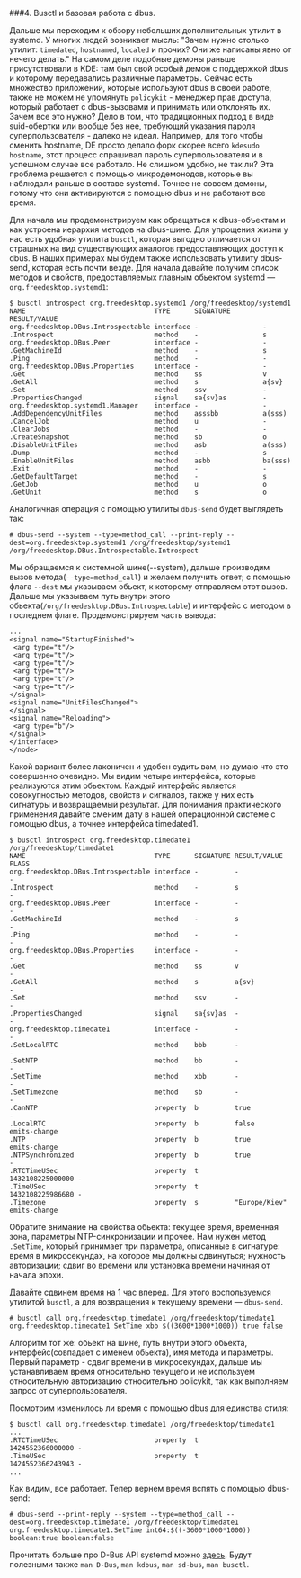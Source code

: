 ###4. Busctl и базовая работа с dbus.

Дальше мы переходим к обзору небольших дополнительных утилит в systemd. У многих людей возникает мысль: "Зачем нужно столько утилит: `timedated`, `hostnamed`, `localed` и прочих? Они же написаны явно от нечего делать." На самом деле подобные демоны раньше присутствовали в KDE: там был свой особый демон с поддержкой dbus и которому передавались различные параметры. Сейчас есть множество приложений, которые используют dbus в своей работе, также не можем не упомянуть `policykit` - менеджер прав доступа, который работает с dbus-вызовами и принимать или отклонять их.
Зачем все это нужно? Дело в том, что традиционных подход в виде suid-обертки или вообще без нее, требующий указания пароля суперпользователя - далеко не идеал. Например, для того чтобы сменить hostname, DE просто делало форк скорее всего `kdesudo hostname`, этот процесс спрашивал пароль суперпользователя и в успешном случае все работало. Не слишком удобно, не так ли?
Эта проблема решается с помощью микродемонодов, которые вы наблюдали раньше в составе systemd. Точнее не совсем демоны, потому что они активируются с помощью dbus и не работают все время.

Для начала мы продемонстрируем как обращаться к dbus-объектам и как устроена иерархия методов на dbus-шине. Для упрощения жизни у нас есть удобная утилита `busctl`, которая выгодно отличается от страшных на вид существующих аналогов предоставляющих доступ к dbus. В наших примерах мы будем также использовать утилиту dbus-send, которая есть почти везде. Для начала давайте получим список методов и свойств, предоставляемых главным обьектом systemd — `org.freedesktop.systemd1`:
```
$ busctl introspect org.freedesktop.systemd1 /org/freedesktop/systemd1
NAME                                TYPE      SIGNATURE        RESULT/VALUE
org.freedesktop.DBus.Introspectable interface -                -
.Introspect                         method    -                s
org.freedesktop.DBus.Peer           interface -                -
.GetMachineId                       method    -                s
.Ping                               method    -                -
org.freedesktop.DBus.Properties     interface -                -
.Get                                method    ss               v
.GetAll                             method    s                a{sv}
.Set                                method    ssv              -
.PropertiesChanged                  signal    sa{sv}as         -
org.freedesktop.systemd1.Manager    interface -                -
.AddDependencyUnitFiles             method    asssbb           a(sss)
.CancelJob                          method    u                -
.ClearJobs                          method    -                -
.CreateSnapshot                     method    sb               o
.DisableUnitFiles                   method    asb              a(sss)
.Dump                               method    -                s
.EnableUnitFiles                    method    asbb             ba(sss)
.Exit                               method    -                -
.GetDefaultTarget                   method    -                s
.GetJob                             method    u                o
.GetUnit                            method    s                o
```
Аналогичная операция с помощью утилиты `dbus-send` будет выглядеть так:
```
# dbus-send --system --type=method_call --print-reply --dest=org.freedesktop.systemd1 /org/freedesktop/systemd1 /org/freedesktop.DBus.Introspectable.Introspect
```
Мы обращаемся к системной шине(--system), дальше производим вызов метода(`--type=method_call`) и желаем получить ответ; с помощью флага `--dest` мы указываем обьект, к которому отправляем этот вызов. Дальше мы указываем путь внутри этого обьекта(`/org/freedesktop.DBus.Introspectable`) и интерфейс с методом в последнем флаге. Продемонстрируем часть вывода:
```
...
<signal name="StartupFinished">
 <arg type="t"/>
 <arg type="t"/>
 <arg type="t"/>
 <arg type="t"/>
 <arg type="t"/>
 <arg type="t"/>
</signal>
<signal name="UnitFilesChanged">
</signal>
<signal name="Reloading">
 <arg type="b"/>
</signal>
</interface>
</node>
```

Какой вариант более лаконичен и удобен судить вам, но думаю что это совершенно очевидно.
Мы видим четыре интерфейса, которые реализуются этим обьектом. Каждый интерфейс является совокупностью методов, свойств и сигналов, также у них есть сигнатуры и возвращаемый результат. Для понимания практического применения давайте сменим дату в нашей операционной системе с помощью dbus, а точнее интерфейса timedated1.
```
$ busctl introspect org.freedesktop.timedate1 /org/freedesktop/timedate1
NAME                                TYPE      SIGNATURE RESULT/VALUE     FLAGS
org.freedesktop.DBus.Introspectable interface -         -                -
.Introspect                         method    -         s                -
org.freedesktop.DBus.Peer           interface -         -                -
.GetMachineId                       method    -         s                -
.Ping                               method    -         -                -
org.freedesktop.DBus.Properties     interface -         -                -
.Get                                method    ss        v                -
.GetAll                             method    s         a{sv}            -
.Set                                method    ssv       -                -
.PropertiesChanged                  signal    sa{sv}as  -                -
org.freedesktop.timedate1           interface -         -                -
.SetLocalRTC                        method    bbb       -                -
.SetNTP                             method    bb        -                -
.SetTime                            method    xbb       -                -
.SetTimezone                        method    sb        -                -
.CanNTP                             property  b         true             -
.LocalRTC                           property  b         false            emits-change
.NTP                                property  b         true             emits-change
.NTPSynchronized                    property  b         true             -
.RTCTimeUSec                        property  t         1432108225000000 -
.TimeUSec                           property  t         1432108225986680 -
.Timezone                           property  s         "Europe/Kiev"    emits-change
```

Обратите внимание на свойства обьекта: текущее время, временная зона, параметры NTP-синхронизации и прочее. Нам нужен метод `.SetTime`, который принимает три параметра, описанные в сигнатуре: время в микросекундах, на которое мы должны сдвинуться; нужность авторизации; сдвиг во времени или установка времени начиная от начала эпохи.

Давайте сдвинем время на 1 час вперед. Для этого воспользуемся утилитой `busctl`, а для возвращения к текущему времени — `dbus-send`.
```
# busctl call org.freedesktop.timedate1 /org/freedesktop/timedate1 org.freedesktop.timedate1 SetTime xbb $((3600*1000*1000)) true false
```
Алгоритм тот же: обьект на шине, путь внутри этого обьекта, интерфейс(совпадает с именем обьекта), имя метода и параметры. Первый параметр - сдвиг времени в микросекундах, дальше мы устанавливаем время относительно текущего и не используем относительную авторизацию относительно policykit, так как выполняем запрос от суперпользователя.

Посмотрим изменилось ли время c помощью dbus для единства стиля:
```
$ busctl call org.freedesktop.timedate1 /org/freedesktop/timedate1
...
.RTCTimeUSec                        property  t         1424552366000000 -
.TimeUSec                           property  t         1424552366243943 -
...

```
Как видим, все работает. Тепер вернем время вспять с помощью dbus-send:
```
# dbus-send --print-reply --system --type=method_call --dest=org.freedesktop.timedate1 /org/freedesktop/timedate1 org.freedesktop.timedate1.SetTime int64:$((-3600*1000*1000))  boolean:true boolean:false
```


Прочитать больше про D-Bus API systemd можно [здесь](http://www.freedesktop.org/wiki/Software/systemd/dbus/). Будут полезными также `man D-Bus`, `man kdbus`, `man sd-bus`, `man busctl`.


